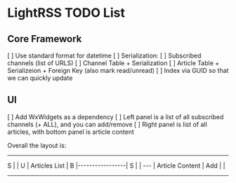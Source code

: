 # LightRSS TODO List

## Core Framework

[ ] Use standard format for datetime
[ ] Serialization:
    [ ] Subscribed channels (list of URLS)
    [ ] Channel Table + Serialization
    [ ] Article Table + Serializeion + Foreign Key (also mark read/unread)
    [ ] Index via GUID so that we can quickly update

## UI

[ ] Add WxWidgets as a dependency
[ ] Left panel is a list of all subscribed channels (+ ALL), and you can add/remove
[ ] Right panel is list of all articles, with bottom panel is article content

Overall the layout is:
_______________________
 S  |                 |
 U  |  Articles List  |
 B  |-----------------|
 S  |                 |
--- | Article Content |
Add |                 |
_______________________